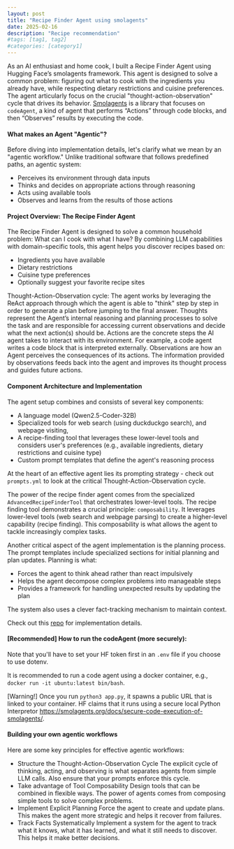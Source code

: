 ```yaml
---
layout: post
title: "Recipe Finder Agent using smolagents"
date: 2025-02-16
description: "Recipe recommendation"
#tags: [tag1, tag2]
#categories: [category1]
---
```


As an AI enthusiast and home cook, I built a Recipe Finder Agent using Hugging Face’s smolagents framework. This agent is designed to solve a common problem: figuring out what to cook with the ingredients you already have, while respecting dietary restrictions and cuisine preferences. The agent articularly focus on the crucial "thought-action-observation" cycle that drives its behavior. [Smolagents](https://github.com/huggingface/smolagents) is a library that focuses on `codeAgent`, a kind of agent that performs “Actions” through code blocks, and then “Observes” results by executing the code. 

#### What makes an Agent "Agentic"?
Before diving into implementation details, let's clarify what we mean by an "agentic workflow." Unlike traditional software that follows predefined paths, an agentic system:

- Perceives its environment through data inputs
- Thinks and decides on appropriate actions through reasoning
- Acts using available tools
- Observes and learns from the results of those actions

#### Project Overview: The Recipe Finder Agent
The Recipe Finder Agent is designed to solve a common household problem: What can I cook with what I have? By combining LLM capabilities with domain-specific tools, this agent helps you discover recipes based on:

- Ingredients you have available
- Dietary restrictions 
- Cuisine type preferences
- Optionally suggest your favorite recipe sites 

Thought-Action-Observation cycle: 
The agent works by leveraging the ReAct approach through which the agent is able to "think" step by step in order to generate a plan before jumping to the final answer. Thoughts represent the Agent’s internal reasoning and planning processes to solve the task and are responsible for accessing current observations and decide what the next action(s) should be. Actions are the concrete steps the AI agent takes to interact with its environment. For example, a code agent writes a code block that is interpreted externally. Observations are how an Agent perceives the consequences of its actions. The information provided by observations feeds back into the agent and improves its thought process and guides future actions.

#### Component Architecture and Implementation 
The agent setup combines and consists of several key components:

- A language model (Qwen2.5-Coder-32B)
- Specialized tools for web search (using duckduckgo search), and webpage visiting, 
- A recipe-finding tool that leverages these lower-level tools and considers user's preferences (e.g., available ingredients, dietary restrictions and cuisine type)
- Custom prompt templates that define the agent's reasoning process

At the heart of an effective agent lies its prompting strategy - check out `prompts.yml` to look at the critical Thought-Action-Observation cycle. 

The power of the recipe finder agent comes from the specialized `AdvancedRecipeFinderTool` that orchestrates lower-level tools. The recipe finding tool demonstrates a crucial principle: `composability`. It leverages lower-level tools (web search and webpage parsing) to create a higher-level capability (recipe finding). This composability is what allows the agent to tackle increasingly complex tasks.

Another critical aspect of the agent implementation is the planning process. The prompt templates include specialized sections for initial planning and plan updates. Planning is what:
- Forces the agent to think ahead rather than react impulsively
- Helps the agent decompose complex problems into manageable steps
- Provides a framework for handling unexpected results by updating the plan

The system also uses a clever fact-tracking mechanism to maintain context. 

Check out this [repo](https://huggingface.co/spaces/vntnn/First_agent_template/tree/main) for implementation details. 

#### [Recommended] How to run the codeAgent (more securely):

Note that you'll have to set your HF token first in an `.env` file if you choose to use dotenv. 

It is recommended to run a code agent using a docker container, e.g., `docker run -it ubuntu:latest bin/bash`. 

[Warning!] Once you run `python3 app.py`, it spawns a public URL that is linked to your container. HF claims that it runs using a secure local Python Interpretor https://smolagents.org/docs/secure-code-execution-of-smolagents/. 

#### Building your own agentic workflows
Here are some key principles for effective agentic workflows:
- Structure the Thought-Action-Observation Cycle
The explicit cycle of thinking, acting, and observing is what separates agents from simple LLM calls. Also ensure that your prompts enforce this cycle.
- Take advantage of Tool Composability
Design tools that can be combined in flexible ways. The power of agents comes from composing simple tools to solve complex problems.
- Implement Explicit Planning
Force the agent to create and update plans. This makes the agent more strategic and helps it recover from failures.
- Track Facts Systematically
Implement a system for the agent to track what it knows, what it has learned, and what it still needs to discover. This helps it make better decisions. 